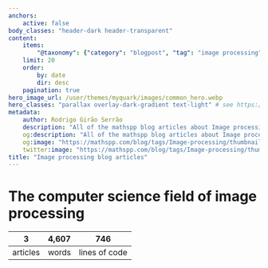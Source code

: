 ```yaml
---
anchors:
    active: false
body_classes: "header-dark header-transparent"
content:
    items:
        "@taxonomy": {"category": "blogpost", "tag": "image processing"}
    limit: 20
    order:
        by: date
        dir: desc
    pagination: true
hero_image_url: /user/themes/myquark/images/common_hero.webp
hero_classes: "parallax overlay-dark-gradient text-light" # see https://demo.getgrav.org/blog-skeleton/blog/hero-classes
metadata:
    author: Rodrigo Girão Serrão
    description: "All of the mathspp blog articles about Image processing."
    og:description: "All of the mathspp blog articles about Image processing."
    og:image: "https://mathspp.com/blog/tags/Image-processing/thumbnail.webp"
    twitter:image: "https://mathspp.com/blog/tags/Image-processing/thumbnail.webp"
title: "Image processing blog articles"
---
```



# The computer science field of image processing


<table class="stats-table">
    <thead>
        <tr>
            <th style="text-align: center;">3</th>
            <th style="text-align: center;">4,607</th>
            <th style="text-align: center;">746</th>
        </tr>
    </thead>
    <tbody>
        <tr>
            <td style="text-align: center;">articles</td>
            <td style="text-align: center;">words</td>
            <td style="text-align: center;">lines of code</td>
        </tr>
    </tbody>
</table>